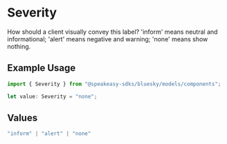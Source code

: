 # Severity

How should a client visually convey this label? 'inform' means neutral and informational; 'alert' means negative and warning; 'none' means show nothing.

## Example Usage

```typescript
import { Severity } from "@speakeasy-sdks/bluesky/models/components";

let value: Severity = "none";
```

## Values

```typescript
"inform" | "alert" | "none"
```